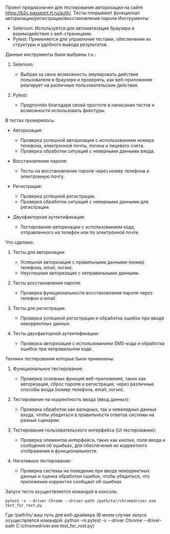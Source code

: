 Проект предназначен для тестирования авторизации на сайте https://b2c.passport.rt.ru/auth/.
Тесты покрывают функционал авторизации/регистрации/восстановления пароля
Инструменты:

- Selenium: Используется для автоматизации браузера и взаимодействия с веб-страницами.
- Pytest: Применяется для управления тестами, обеспечения их структуры и удобного вывода результатов.
  
Данные инструменты были выбраны т.к.:

1. Selenium: 
   - Выбран за свою возможность эмулировать действия пользователя в браузере и проверять, как веб-приложение реагирует на различные пользовательские действия.
   
2. Pytest: 
   - Предпочтён благодаря своей простоте в написании тестов и возможности использовать фикстуры.

В тестах проверялось:

- Авторизация:
  - Проверка успешной авторизации с использованием номера телефона, электронной почты, логина и лицевого счета.
  - Проверка обработки ситуаций с неверными данными входа.

- Восстановление пароля:
  - Тесты на восстановление пароля через номер телефона и электронную почту.
  
- Регистрация:
  - Проверка успешной регистрации.
  - Проверка обработки ситуаций с неверными данными для регистрации.
    
- Двухфакторная аутентификация:
  - Тестирование авторизации с использованием кода, отправленного на телефон или по электронной почте.

Что сделано:

1. Тесты для авторизации:
   - Успешная авторизация с правильными данными (номер телефона, email, логин).
   - Неуспешная авторизация с неправильными данными.

2. Тесты восстановления пароля:
   - Проверка функциональности восстановления пароля через телефон и email.

3. Тесты для регистрации:
   - Проверка успешной регистрации и обработка ошибок при вводе некорректных данных.

4. Тесты двухфакторной аутентификации:
   - Проверка авторизации с использованием SMS-кода и обработка ошибок при неправильном коде.
  
Техники тестирования которые были применены:

1. Функциональное тестирование:
   - Проверка основных функций веб-приложения, таких как авторизация, сброс пароля и регистрация, через различные способы входа (номер телефона, email, логин).

2. Тестирование на корректность ввода (ввод данных):
   - Проверка обработки как валидных, так и невалидных данных входа, чтобы убедиться в правильности ответов системы на разные сценарии.

3. Тестирование пользовательского интерфейса (UI тестирование):
   - Проверка элементов интерфейса, таких как кнопки, поля ввода и сообщения об ошибках, для обеспечения их корректного отображения и функциональности.

4. Негативное тестирование:
   - Проверка системы на поведение при вводе некорректных данных и оценка обработки ошибок, чтобы убедиться, что приложение корректно сообщает об ошибках.
  
Запуск тесто осуществляется командой в консоль:

    pytest -v --driver Chrome --driver-path /path/to//chromedriver.exe test_for_rost.py
    
  Где /path/to/ ваш путь для веб-драйвера (В моем случае запуск осуществлялся командой: python -m pytest -v --driver Chrome --driver-path C:\chromedriver.exe test_for_rost.py)
    
